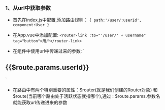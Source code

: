 ### 1、从url中获取参数
* 首先在index.js中配置,添加路由规则：
` {
      path:'/user/:userId',
      component:User
  }
`

* 在App.vue中添加配置:
`
 <router-link :to="'/user/' + username" tag="button">用户</router-link>
`

* 在组件中使用url中传递过来的参数:
`
<h2>{{$route.params.userId}}</h2>
`

* 在路由中有两个特别重要的属性：$router(就是我们创建的Router对象) 和 $route(当前哪个路由处于活跃状态就指哪个),通过 : $route.params.参数名  就能获取url传递进来的参数

